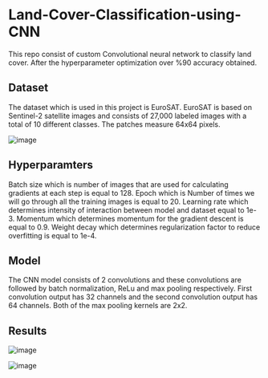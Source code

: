 # Land-Cover-Classification-using-CNN
This repo consist of custom Convolutional neural network to classify land cover. After the hyperparameter optimization over %90 accuracy obtained.

## Dataset
The dataset which is used in this project is EuroSAT. EuroSAT is based on Sentinel-2 satellite images and consists of 27,000 labeled images with a total of 10 different classes. The patches measure 64x64 pixels. 

![image](https://user-images.githubusercontent.com/86148100/191494250-70323f3b-c815-4045-b572-42be4bc0db36.png)

## Hyperparamters
Batch size which is number of images that are used for calculating gradients at each step is equal to 128.
Epoch which is Number of times we will go through all the training images is equal to 20.
Learning rate which determines intensity of interaction between model and dataset equal to 1e-3.
Momentum which determines momentum for the gradient descent is equal to 0.9.
Weight decay which determines regularization factor to reduce overfitting is equal to 1e-4.

## Model 
The CNN model consists of 2 convolutions and these convolutions are followed by batch normalization, ReLu and max pooling respectively. First convolution output has 32 channels and the second convolution output has 64 channels. Both of the max pooling kernels are 2x2.

## Results
![image](https://user-images.githubusercontent.com/86148100/191497528-a1e81373-da45-4625-8df9-e98fd46440fc.png)

![image](https://user-images.githubusercontent.com/86148100/191497588-9e9ff769-e7bf-4b2d-b28e-f08d8d6242d0.png)


